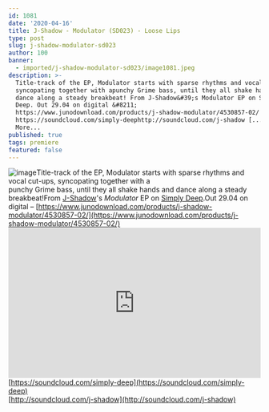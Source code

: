 ```yaml
---
id: 1081
date: '2020-04-16'
title: J-Shadow - Modulator (SD023) - Loose Lips
type: post
slug: j-shadow-modulator-sd023
author: 100
banner:
  - imported/j-shadow-modulator-sd023/image1081.jpeg
description: >-
  Title-track of the EP, Modulator starts with sparse rhythms and vocal cut-ups,
  syncopating together with apunchy Grime bass, until they all shake hands and
  dance along a steady breakbeat! From J-Shadow&#39;s Modulator EP on Simply
  Deep. Out 29.04 on digital &#8211;
  https://www.junodownload.com/products/j-shadow-modulator/4530857-02/
  https://soundcloud.com/simply-deephttp://soundcloud.com/j-shadow [...]Read
  More...
published: true
tags: premiere
featured: false
---
```

![image](../imported/j-shadow-modulator-sd023/image1081.jpeg)Title-track of the EP, Modulator starts with sparse rhythms and vocal cut-ups, syncopating together with a  
punchy Grime bass, until they all shake hands and dance along a steady breakbeat!From [J-Shadow](https://j-shadow.bandcamp.com/)'s _Modulator_ EP on [Simply Deep](https://simplydeepuk.bandcamp.com/).Out 29.04 on digital – [](https://simplydeepuk.bandcamp.com/)[](https://www.junodownload.com/products/j-shadow-modulator/4530857-02/)[https://www.junodownload.com/products/j-shadow-modulator/4530857-02/](https://www.junodownload.com/products/j-shadow-modulator/4530857-02/)<iframe width='100%' height='300' scrolling='no' frameborder='no' allow='autoplay' src='https://w.soundcloud.com/player/?url=https%3A//api.soundcloud.com/tracks/800070658&color=%23ff5500&auto_play=false&hide_related=false&show_comments=true&show_user=true&show_reposts=false&show_teaser=true'></iframe>[](https://soundcloud.com/simply-deep)[https://soundcloud.com/simply-deep](https://soundcloud.com/simply-deep)  
[http://soundcloud.com/j-shadow](http://soundcloud.com/j-shadow)